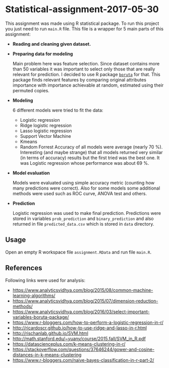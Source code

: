 # Statistical-assignment-2017-05-30

This assignment was made using R statistical package. To run this project you just need to run `main.R` file. This file
is a wrapper for 5 main parts of this assignment:

- **Reading and cleaning given dataset.**

- **Preparing data for modeling**

  Main problem here was feature selection. Since dataset contains more than 50 variables it was important to select 
  only those that are really relevant for prediction. I decided to use R package [`boruta`](https://cran.r-project.org/web/packages/Boruta/Boruta.pdf)
  for that. This package finds relevant features by comparing original attributes importance with importance achievable
  at random, estimated using their permuted copies.

- **Modeling**

  6 different models were tried to fit the data:
  - Logistic regression
  - Ridge logistic regression
  - Lasso logistic regression
  - Support Vector Machine
  - Kmeans
  - Random Forrest
  Accuracy of all models were average (nearly 70 %). Interesting (and maybe strange) that all models returned very similar
  (in terms of accuracy) results but the first tried was the best one. It was Logistic regression whose performance was about 69 %.
  
- **Model evaluation**

  Models were evaluated using simple accuracy metric (counting how many predictions were correct). Also for some models some
  additional methods were used such as ROC curve, ANOVA test and others.
  
- **Prediction**

  Logistic regression was used to make final prediction. Predictions were stored in variables `prob_prediction` and 
  `binary_prediction` and also returned in file `predicted_data.csv` which is stored in `data` directory.
  
## Usage
  
Open an empty R workspace file `assignment.RData` and run file `main.R`.

## References

Following links were used for analysis:

- https://www.analyticsvidhya.com/blog/2015/08/common-machine-learning-algorithms/
- https://www.analyticsvidhya.com/blog/2015/07/dimension-reduction-methods/
- https://www.analyticsvidhya.com/blog/2016/03/select-important-variables-boruta-package/
- https://www.r-bloggers.com/how-to-perform-a-logistic-regression-in-r/
- http://ricardoscr.github.io/how-to-use-ridge-and-lasso-in-r.html
- http://rischanlab.github.io/SVM.html
- http://math.stanford.edu/~yuany/course/2015.fall/SVM_in_R.pdf
- https://datascienceplus.com/k-means-clustering-in-r/
- https://stackoverflow.com/questions/37646244/gower-and-cosine-distances-in-k-means-clustering
- https://www.r-bloggers.com/naive-bayes-classification-in-r-part-2/ 
